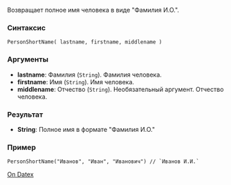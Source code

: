 Возвращает полное имя человека в виде "Фамилия И.О.".

### Синтаксис
`PersonShortName( lastname, firstname, middlename )`

### Аргументы
- **lastname**: Фамилия (`String`). Фамилия человека.
- **firstname**: Имя (`String`). Имя человека.
- **middlename**: Отчество (`String`). Необязательный аргумент. Отчество человека.

### Результат
- **String**: Полное имя в формате "Фамилия И.О."

### Пример
```JS
PersonShortName("Иванов", "Иван", "Иванович") // `Иванов И.И.`
```

[On Datex](http://docs.datex.ru/article.htm?id=5620276892448878709)